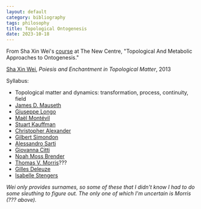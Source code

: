 ```yaml
---
layout: default
category: bibliography
tags: philosophy
title: Topological Ontogenesis
date: 2023-10-18
---
```


From Sha Xin Wei's [course](https://thenewcentre.org/seminars/topological-metabolic-approaches-to-ontogenesis/) at The New Centre, "Topological And Metabolic Approaches to Ontogenesis."

[Sha Xin Wei](https://en.wikipedia.org/wiki/Sha_Xin_Wei), *Poiesis and Enchantment in Topological Matter*, 2013

Syllabus:

* Topological matter and dynamics: transformation, process, continuity, field
* [James D. Mauseth](https://en.wikipedia.org/wiki/James_D._Mauseth)
* [Giuseppe Longo](https://en.wikipedia.org/wiki/Giuseppe_Longo)
* [Maël Montévil](https://montevil.org/)
* [Stuart Kauffman](https://en.wikipedia.org/wiki/Stuart_Kauffman)
* [Christopher Alexander](https://en.wikipedia.org/wiki/Christopher_Alexander)
* [Gilbert Simondon](https://en.wikipedia.org/wiki/Gilbert_Simondon)
* [Alessandro Sarti](http://cams.ehess.fr/alessandro-sarti/)
* [Giovanna Citti](https://scholar.google.com/citations?user=_VIud5wAAAAJ&hl=en)
* [Noah Moss Brender](https://scholar.google.ca/citations?user=JOgR8NYAAAAJ&hl=en)
* [Thomas V. Morris](https://en.wikipedia.org/wiki/Thomas_V._Morris)???
* [Gilles Deleuze](https://en.wikipedia.org/wiki/Gilles_Deleuze)
* [Isabelle Stengers](https://en.wikipedia.org/wiki/Isabelle_Stengers)

*Wei only provides surnames, so some of these that I didn't know I had to do some sleuthing to figure out. The only one of which I'm uncertain is Morris (??? above).*
